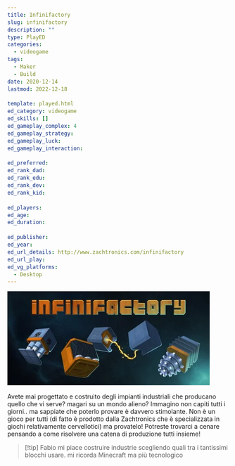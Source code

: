 ```yaml
---
title: Infinifactory
slug: infinifactory
description: ""
type: PlayED
categories:
  - videogame
tags:
  - Maker
  - Build
date: 2020-12-14
lastmod: 2022-12-18

template: played.html
ed_category: videogame
ed_skills: []
ed_gameplay_complex: 4
ed_gameplay_strategy: 
ed_gameplay_luck: 
ed_gameplay_interaction: 

ed_preferred: 
ed_rank_dad: 
ed_rank_edu: 
ed_rank_dev: 
ed_rank_kid: 

ed_players: 
ed_age: 
ed_duration: 

ed_publisher: 
ed_year: 
ed_url_details: http://www.zachtronics.com/infinifactory
ed_url_play: 
ed_vg_platforms:
  - Desktop
---
```


![](../../assets/img/played/videogame/infinifactory.webp)

Avete mai progettato e costruito degli impianti industriali che producano quello che vi serve?
magari su un mondo alieno?
Immagino non capiti tutti i giorni.. ma sappiate che poterlo provare è davvero stimolante. Non è un gioco per tutti (di fatto è prodotto dalla Zachtronics che è specializzata in giochi relativamente cervellotici) ma provatelo!
Potreste trovarci a cenare pensando a come risolvere una catena di produzione tutti insieme!

> [!tip] Fabio
> mi piace costruire industrie scegliendo quali tra i tantissimi blocchi usare. mi ricorda Minecraft ma più tecnologico

